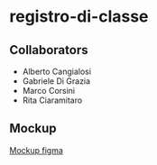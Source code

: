 # registro-di-classe

## Collaborators

- Alberto Cangialosi
- Gabriele Di Grazia
- Marco Corsini
- Rita Ciaramitaro

## Mockup

[Mockup figma](https://www.figma.com/proto/YlF3tlPt2gBhS4TNmoV6ho/registro-di-classe?type=design&node-id=9-306&t=4LIHayekcea0abQ4-1&scaling=min-zoom&page-id=0%3A1&mode=design)
